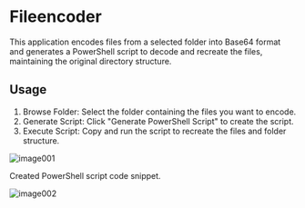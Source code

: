 # **Fileencoder**

This application encodes files from a selected folder into Base64 format and generates a PowerShell script to decode and recreate the files, maintaining the original directory structure.

## Usage
1. Browse Folder: Select the folder containing the files you want to encode.
2. Generate Script: Click "Generate PowerShell Script" to create the script.
3. Execute Script: Copy and run the script to recreate the files and folder structure.

![image001](https://github.com/cornfields/Fileencoder/assets/145692346/5a86351a-8d8d-4737-bdad-98e773462615)

Created PowerShell script code snippet.

![image002](https://github.com/cornfields/Fileencoder/assets/145692346/34a9cc70-31eb-4daa-8add-2c71d5e61986)

